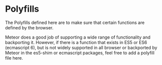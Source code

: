 Polyfills
=========

The Polyfills defined here are to make sure that certain functions are defined by the browser.

Meteor does a good job of supporting a wide range of functionality and backporting it. However,
if there is a function that exists in ES5 or ES6 (ecmascript 6), but is not widely supported in
all browser or backported by Meteor in the es5-shim or ecmascript packages, feel free to add
a polyfill file here.